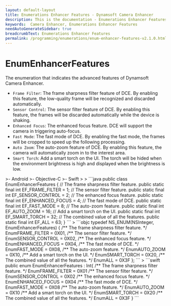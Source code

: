 ```yaml
---
layout: default-layout
title: Enumerations Enhancer Features - Dynamsoft Camera Enhancer
description: This is the documentation - Enumerations Enhancer Features page of Dynamsoft Camera Enhancer.
keywords:  Camera Enhancer, Enumerations Enhancer Features
needAutoGenerateSidebar: true
breadcrumbText: Enumerations Enhancer Features
permalink: /programming/enumerations/enum-enhancer-features-v2.1.0.html
---
```


# EnumEnhancerFeatures

The enumeration that indicates the advanced features of Dynamsoft Camera Enhancer.

- `Frame Filter`: The frame sharpness filter feature of DCE. By enabling this feature, the low-quality frame will be recognized and discarded automatically.
- `Sensor Control`: The sensor filter feature of DCE. By enabling this feature, the frames will be discarded automatically while the device is shaking.
- `Enhanced Focus`: The enhanced focus feature. DCE will support the camera in triggering auto-focus.
- `Fast Mode`: The fast mode of DCE. By enabling the fast mode, the frames will be cropped to speed up the following processing.
- `Auto Zoom`: The auto-zoom feature of DCE. By enabling this feature, the camera will automatically zoom in to the interest area.
- `Smart Torch`: Add a smart torch on the UI. The torch will be hided when the environment brightness is high and displayed when the brightness is low.

<div class="sample-code-prefix template2"></div>
   >- Android
   >- Objective-C
   >- Swift
   >
>
```java
public class EnumEnhancerFeatures {
   // The frame sharpness filter feature.
   public static final int EF_FRAME_FILTER = 1;
   // The sensor filter feature.
   public static final int EF_SENSOR_CONTROL = 2;
   // The enhanced focus feature.
   public static final int EF_ENHANCED_FOCUS = 4;
   // The fast mode of DCE.
   public static final int EF_FAST_MODE = 8;
   // The auto-zoom feature.
   public static final int EF_AUTO_ZOOM = 16;
   // Add a smart torch on the UI.
   public static final int EF_SMART_TORCH = 32;
   // The combined value of all the features.
   public static final int EF_ALL = 63;
}
```
>
```objc
typedef NS_ENUM(NSInteger, EnumEnhancerFeatures)
{
   /** The frame sharpness filter feature. */
   EnumFRAME_FILTER = 0X01,
   /** The sensor filter feature. */
   EnumSENSOR_CONTROL = 0X02,
   /** The enhanced focus feature. */
   EnumENHANCED_FOCUS = 0X04,
   /** The fast mode of DCE. */
   EnumFAST_MODE = 0X08,
   /** The auto-zoom feature. */
   EnumAUTO_ZOOM = 0X10,
   /** Add a smart torch on the UI. */
   EnumSMART_TORCH = 0X20,
   /** The combined value of all the features. */
   EnumALL = 0X3F
};
```
>
```swift
public enum EnumEnhancerFeatures : Int{
   /** The frame sharpness filter feature. */
   EnumFRAME_FILTER = 0X01
   /** The sensor filter feature. */
   EnumSENSOR_CONTROL = 0X02
   /** The enhanced focus feature. */
   EnumENHANCED_FOCUS = 0X04
   /** The fast mode of DCE. */
   EnumFAST_MODE = 0X08
   /** The auto-zoom feature. */
   EnumAUTO_ZOOM = 0X10
   /** Add a smart torch on the UI. */
   EnumSMART_TORCH = 0X20
   /** The combined value of all the features. */
   EnumALL = 0X3F
}
```

